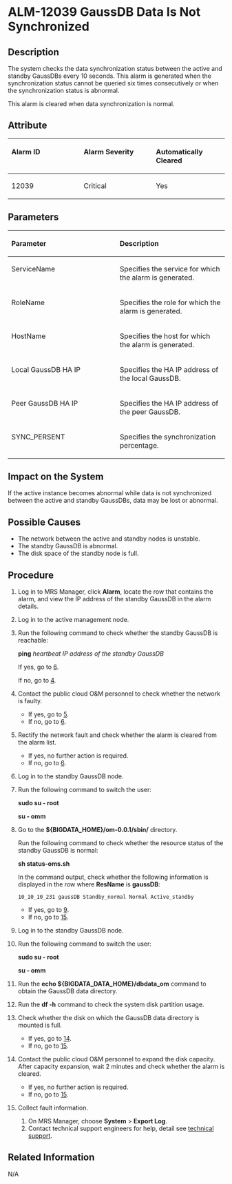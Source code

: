 # ALM-12039 GaussDB Data Is Not Synchronized<a name="EN-US_TOPIC_0125375763"></a>

## Description<a name="s1fc5083b928040c291f4efd9ed8c770c"></a>

The system checks the data synchronization status between the active and standby GaussDBs every 10 seconds. This alarm is generated when the synchronization status cannot be queried six times consecutively or when the synchronization status is abnormal.

This alarm is cleared when data synchronization is normal.

## Attribute<a name="s7128172730b94762bef1e72cf32e5b00"></a>

<a name="t9fa60cac644743479fce6655127ae23b"></a>
<table><thead align="left"><tr id="r2396a3243d2248608a036a5c4f164d52"><th class="cellrowborder" valign="top" width="33.33333333333333%" id="mcps1.1.4.1.1"><p id="a8b26110d8e4f485291cf9e55ec47b7ce"><a name="a8b26110d8e4f485291cf9e55ec47b7ce"></a><a name="a8b26110d8e4f485291cf9e55ec47b7ce"></a><strong id="a17d7460ba2bd4ba086643912cf16ff1a"><a name="a17d7460ba2bd4ba086643912cf16ff1a"></a><a name="a17d7460ba2bd4ba086643912cf16ff1a"></a>Alarm ID</strong></p>
</th>
<th class="cellrowborder" valign="top" width="33.33333333333333%" id="mcps1.1.4.1.2"><p id="aac835bf5b6de42bd84c5a1b80eae6833"><a name="aac835bf5b6de42bd84c5a1b80eae6833"></a><a name="aac835bf5b6de42bd84c5a1b80eae6833"></a><strong id="aa591b22817f54c5681f6928fc05029c0"><a name="aa591b22817f54c5681f6928fc05029c0"></a><a name="aa591b22817f54c5681f6928fc05029c0"></a>Alarm Severity</strong></p>
</th>
<th class="cellrowborder" valign="top" width="33.33333333333333%" id="mcps1.1.4.1.3"><p id="a72d4856a5d9d49c98e3640a95432ef61"><a name="a72d4856a5d9d49c98e3640a95432ef61"></a><a name="a72d4856a5d9d49c98e3640a95432ef61"></a><strong id="a4ba46a915598418d91cb0f8c2e775597"><a name="a4ba46a915598418d91cb0f8c2e775597"></a><a name="a4ba46a915598418d91cb0f8c2e775597"></a>Automatically Cleared</strong></p>
</th>
</tr>
</thead>
<tbody><tr id="rbb01e5edcfe84e619df16e6f00da547e"><td class="cellrowborder" valign="top" width="33.33333333333333%" headers="mcps1.1.4.1.1 "><p id="a73e36ae1dcca426eb6bb8a4c025c4cfd"><a name="a73e36ae1dcca426eb6bb8a4c025c4cfd"></a><a name="a73e36ae1dcca426eb6bb8a4c025c4cfd"></a>12039</p>
</td>
<td class="cellrowborder" valign="top" width="33.33333333333333%" headers="mcps1.1.4.1.2 "><p id="a4ddee237972f4bb0ba6e09bfae65fda1"><a name="a4ddee237972f4bb0ba6e09bfae65fda1"></a><a name="a4ddee237972f4bb0ba6e09bfae65fda1"></a>Critical</p>
</td>
<td class="cellrowborder" valign="top" width="33.33333333333333%" headers="mcps1.1.4.1.3 "><p id="a4f196225e1ab454eaf5bcd1676ee054e"><a name="a4f196225e1ab454eaf5bcd1676ee054e"></a><a name="a4f196225e1ab454eaf5bcd1676ee054e"></a>Yes</p>
</td>
</tr>
</tbody>
</table>

## Parameters<a name="sf7652651b8734f40bb0c6416d275c8fd"></a>

<a name="t593d5a28a98d42be9d24c302f492a5a7"></a>
<table><thead align="left"><tr id="r7f2414ec556143a9a67d094fe99099be"><th class="cellrowborder" valign="top" width="50%" id="mcps1.1.3.1.1"><p id="ae134cb0f9092490ab9081d4ba8b76655"><a name="ae134cb0f9092490ab9081d4ba8b76655"></a><a name="ae134cb0f9092490ab9081d4ba8b76655"></a><strong id="aa48b989df0d14c8aae7fdb4282d3bc52"><a name="aa48b989df0d14c8aae7fdb4282d3bc52"></a><a name="aa48b989df0d14c8aae7fdb4282d3bc52"></a>Parameter</strong></p>
</th>
<th class="cellrowborder" valign="top" width="50%" id="mcps1.1.3.1.2"><p id="a567cc293bcb0447082accf6df3dca82c"><a name="a567cc293bcb0447082accf6df3dca82c"></a><a name="a567cc293bcb0447082accf6df3dca82c"></a><strong id="ac5b31477c9db47749ea9e4cb76365362"><a name="ac5b31477c9db47749ea9e4cb76365362"></a><a name="ac5b31477c9db47749ea9e4cb76365362"></a>Description</strong></p>
</th>
</tr>
</thead>
<tbody><tr id="rc157e86ab08b435393c90e8a24e19535"><td class="cellrowborder" valign="top" width="50%" headers="mcps1.1.3.1.1 "><p id="a4b08263af0ac4d86bf9a6da631695d4e"><a name="a4b08263af0ac4d86bf9a6da631695d4e"></a><a name="a4b08263af0ac4d86bf9a6da631695d4e"></a>ServiceName</p>
</td>
<td class="cellrowborder" valign="top" width="50%" headers="mcps1.1.3.1.2 "><p id="a052c574a79fa43539918047822c27f60"><a name="a052c574a79fa43539918047822c27f60"></a><a name="a052c574a79fa43539918047822c27f60"></a>Specifies the service for which the alarm is generated.</p>
</td>
</tr>
<tr id="r557c5a8126c84d4e8e156b0d985380a9"><td class="cellrowborder" valign="top" width="50%" headers="mcps1.1.3.1.1 "><p id="a164a09e60cf34f07a56145232de4688a"><a name="a164a09e60cf34f07a56145232de4688a"></a><a name="a164a09e60cf34f07a56145232de4688a"></a>RoleName</p>
</td>
<td class="cellrowborder" valign="top" width="50%" headers="mcps1.1.3.1.2 "><p id="a808cc29b205e408b8721b341e4b140c1"><a name="a808cc29b205e408b8721b341e4b140c1"></a><a name="a808cc29b205e408b8721b341e4b140c1"></a>Specifies the role for which the alarm is generated.</p>
</td>
</tr>
<tr id="r28c882812de64baa88ca64279dbeb588"><td class="cellrowborder" valign="top" width="50%" headers="mcps1.1.3.1.1 "><p id="a720f239808bf44e1ba22d306f3df68d5"><a name="a720f239808bf44e1ba22d306f3df68d5"></a><a name="a720f239808bf44e1ba22d306f3df68d5"></a>HostName</p>
</td>
<td class="cellrowborder" valign="top" width="50%" headers="mcps1.1.3.1.2 "><p id="abdea9433d70f4fcebd5f1ecc9d1c259b"><a name="abdea9433d70f4fcebd5f1ecc9d1c259b"></a><a name="abdea9433d70f4fcebd5f1ecc9d1c259b"></a>Specifies the host for which the alarm is generated.</p>
</td>
</tr>
<tr id="ra3fdb84500bc418381e58b1f9157b2ab"><td class="cellrowborder" valign="top" width="50%" headers="mcps1.1.3.1.1 "><p id="a220561d8b4be45d48a69cac9952dae74"><a name="a220561d8b4be45d48a69cac9952dae74"></a><a name="a220561d8b4be45d48a69cac9952dae74"></a>Local GaussDB HA IP</p>
</td>
<td class="cellrowborder" valign="top" width="50%" headers="mcps1.1.3.1.2 "><p id="en-us_topic_0035546889_p541922172753"><a name="en-us_topic_0035546889_p541922172753"></a><a name="en-us_topic_0035546889_p541922172753"></a>Specifies the HA IP address of the local GaussDB.</p>
</td>
</tr>
<tr id="r99f748d52b8a444a8e853a4a01cd174a"><td class="cellrowborder" valign="top" width="50%" headers="mcps1.1.3.1.1 "><p id="af6035dd9800b42e2b1f393a82d398562"><a name="af6035dd9800b42e2b1f393a82d398562"></a><a name="af6035dd9800b42e2b1f393a82d398562"></a>Peer GaussDB HA IP</p>
</td>
<td class="cellrowborder" valign="top" width="50%" headers="mcps1.1.3.1.2 "><p id="a4e172a9f10cf45dcb4ba650c9a4e2344"><a name="a4e172a9f10cf45dcb4ba650c9a4e2344"></a><a name="a4e172a9f10cf45dcb4ba650c9a4e2344"></a>Specifies the HA IP address of the peer GaussDB.</p>
</td>
</tr>
<tr id="r76a436b89b5141d5b74a17d231dee437"><td class="cellrowborder" valign="top" width="50%" headers="mcps1.1.3.1.1 "><p id="en-us_topic_0035546889_p41256172753"><a name="en-us_topic_0035546889_p41256172753"></a><a name="en-us_topic_0035546889_p41256172753"></a>SYNC_PERSENT</p>
</td>
<td class="cellrowborder" valign="top" width="50%" headers="mcps1.1.3.1.2 "><p id="a1a18a50702a64992bb8a0c1dfbd5db9d"><a name="a1a18a50702a64992bb8a0c1dfbd5db9d"></a><a name="a1a18a50702a64992bb8a0c1dfbd5db9d"></a>Specifies the synchronization percentage.</p>
</td>
</tr>
</tbody>
</table>

## Impact on the System<a name="s1b83f471fc4544dc942e755f41626fad"></a>

If the active instance becomes abnormal while data is not synchronized between the active and standby GaussDBs, data may be lost or abnormal.

## Possible Causes<a name="s770a183eced04b74b0f469453f31b3b7"></a>

-   The network between the active and standby nodes is unstable.
-   The standby GaussDB is abnormal.
-   The disk space of the standby node is full.

## Procedure<a name="se971d4bc08cb45aa99b25c7733bdae40"></a>

1.  Log in to MRS Manager, click  **Alarm**, locate the row that contains the alarm, and view the IP address of the standby GaussDB in the alarm details.
2.  Log in to the active management node.
3.  Run the following command to check whether the standby GaussDB is reachable:

    **ping** _heartbeat IP address of the standby GaussDB_

    If yes, go to  [6](#l7f980008967646779cfc2c50814ccb2e).

    If no, go to  [4](#lc18c4ee25ddf4aeea458edda74d4c8a2).

4.  <a name="lc18c4ee25ddf4aeea458edda74d4c8a2"></a>Contact the public cloud O&M personnel to check whether the network is faulty.
    -   If yes, go to  [5](#l348eaff2430e405fba12b9432dc9f599).
    -   If no, go to  [6](#l7f980008967646779cfc2c50814ccb2e).

5.  <a name="l348eaff2430e405fba12b9432dc9f599"></a>Rectify the network fault and check whether the alarm is cleared from the alarm list.
    -   If yes, no further action is required.
    -   If no, go to  [6](#l7f980008967646779cfc2c50814ccb2e).

6.  <a name="l7f980008967646779cfc2c50814ccb2e"></a>Log in to the standby GaussDB node.
7.  Run the following command to switch the user:

    **sudo su - root**

    **su - omm**

8.  Go to the  **$\{BIGDATA\_HOME\}/om-0.0.1/sbin/**  directory.

    Run the following command to check whether the resource status of the standby GaussDB is normal:

    **sh status-oms.sh**

    In the command output, check whether the following information is displayed in the row where  **ResName** is **gaussDB**:

    ```
    10_10_10_231 gaussDB Standby_normal Normal Active_standby
    ```

    -   If yes, go to  [9](#l1db02af4bc9241a8ba73439346ceb70d).
    -   If no, go to  [15](#l22dc3fea6ec2410a9ddd4a62b71811fb).


1.  <a name="l1db02af4bc9241a8ba73439346ceb70d"></a>Log in to the standby GaussDB node.
2.  Run the following command to switch the user:

    **sudo su - root**

    **su - omm**

3.  Run the  **echo $\{BIGDATA\_DATA\_HOME\}/dbdata\_om**  command to obtain the GaussDB data directory.
4.  Run the  **df -h**  command to check the system disk partition usage.
5.  Check whether the disk on which the GaussDB data directory is mounted is full.
    -   If yes, go to  [14](#l416ddabe128243478e18376cc688855f).
    -   If no, go to  [15](#l22dc3fea6ec2410a9ddd4a62b71811fb).

6.  <a name="l416ddabe128243478e18376cc688855f"></a>Contact the public cloud O&M personnel to expand the disk capacity. After capacity expansion, wait 2 minutes and check whether the alarm is cleared.
    -   If yes, no further action is required.
    -   If no, go to  [15](#l22dc3fea6ec2410a9ddd4a62b71811fb).

7.  <a name="l22dc3fea6ec2410a9ddd4a62b71811fb"></a>Collect fault information.
    1.  On MRS Manager, choose  **System**  \>  **Export Log**.
    2.  Contact technical support engineers for help, detail see  [technical support](https://docs.otc.t-systems.com/en-us/public/learnmore.html).


## Related Information<a name="s4602a60862354904a1bfd99755eae2fe"></a>

N/A

